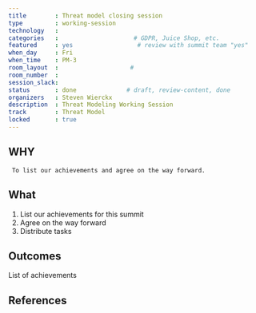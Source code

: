 ```yaml
---
title        : Threat model closing session
type         : working-session
technology   :
categories   :                     # GDPR, Juice Shop, etc.
featured     : yes                  # review with summit team "yes"
when_day     : Fri
when_time    : PM-3
room_layout  :                    #
room_number  :
session_slack:
status       : done              # draft, review-content, done
organizers   : Steven Wierckx
description  : Threat Modeling Working Session
track        : Threat Model
locked       : true
---
```


## WHY

     To list our achievements and agree on the way forward.

## What

 1. List our achievements for this summit
 2. Agree on the way forward
 3. Distribute tasks


## Outcomes

 List of achievements

## References
